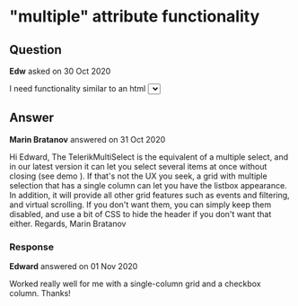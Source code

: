 # "multiple" attribute functionality

## Question

**Edw** asked on 30 Oct 2020

I need functionality similar to an html <select> with a "multiple" attribute, i.e. a data-bound listbox that allows multiple selections. I need a pretty standard UI with two listboxes, where you can select one or more items and move to the other listbox. Seems that neither the DropDownList nor MultiSelect can help me there. Any thoughts?

## Answer

**Marin Bratanov** answered on 31 Oct 2020

Hi Edward, The TelerikMultiSelect is the equivalent of a multiple select, and in our latest version it can let you select several items at once without closing (see demo ). If that's not the UX you seek, a grid with multiple selection that has a single column can let you have the listbox appearance. In addition, it will provide all other grid features such as events and filtering, and virtual scrolling. If you don't want them, you can simply keep them disabled, and use a bit of CSS to hide the header if you don't want that either. Regards, Marin Bratanov

### Response

**Edward** answered on 01 Nov 2020

Worked really well for me with a single-column grid and a checkbox column. Thanks!
